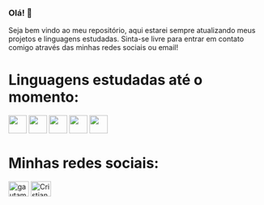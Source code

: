 ### Olá! 👋
Seja bem vindo ao meu repositório, aqui estarei sempre atualizando meus projetos e linguagens estudadas. Sinta-se livre para entrar em contato comigo através das minhas redes sociais ou email! 

<h1> Linguagens estudadas até o momento: </h1>
<div>
  <img src="https://cdn.jsdelivr.net/gh/devicons/devicon/icons/html5/html5-original.svg" width="36" height="36"/>
  <img src="https://cdn.jsdelivr.net/gh/devicons/devicon/icons/css3/css3-original.svg" width="36" height="36"/>
  <img src="https://cdn.jsdelivr.net/gh/devicons/devicon/icons/javascript/javascript-original.svg" width="36" height="36"/>
  <img src="https://skillicons.dev/icons?i=react" width="36" height="36" />
  <img src="https://skillicons.dev/icons?i=java" width="36" height="36" />
</div>

<h1> Minhas redes sociais: </h1>
<div>
 <a href="https://www.linkedin.com/in/cristian-lopes-31b2a61ba/" target="blank"><img align="center" src="https://raw.githubusercontent.com/rahuldkjain/github-profile-readme-generator/master/src/images/icons/Social/linked-in-alt.svg" alt="gautamkrishnar" height="30" width="40" /></a>
<a href="https://instagram.com/cristian_lf" target="blank"><img align="center" src="https://raw.githubusercontent.com/rahuldkjain/github-profile-readme-generator/master/src/images/icons/Social/instagram.svg" alt="CristianLF23" height="30" width="40" /></a>
 </div>
